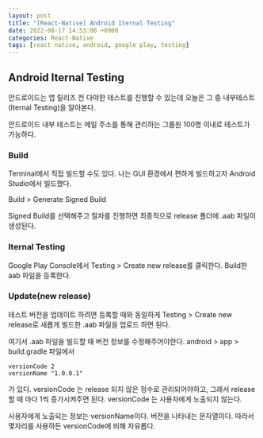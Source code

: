```yaml
---
layout: post
title: "[React-Native] Android Iternal Testing"
date: 2022-08-17 14:53:00 +0900
categories: React-Native
tags: [react native, android, google play, testing]
---
```


## Android Iternal Testing

안드로이드는 앱 릴리즈 전 다야한 테스트를 진행할 수 있는데
오늘은 그 중 내부테스트(Iternal Testing)을 알아본다.

안드로이드 내부 테스트는 메일 주소를 통해 관리하는 그룹원 100명 이내로 테스트가 가능하다.

### Build

Terminal에서 직접 빌드할 수도 있다.
나는 GUI 환경에서 편하게 빌드하고자 Android Studio에서 빌드했다.

Build > Generate Signed Build

Signed Build를 선택해주고 절차를 진행하면
최종적으로 release 폴더에 .aab 파일이 생성된다.

### Iternal Testing

Google Play Console에서
Testing > Create new release를 클릭한다.
Build한 aab 파일을 등록한다.

### Update(new release)

테스트 버전을 업데이트 하려면 등록할 때와 동일하게
Testing > Create new release로 새롭게 빌드한 .aab 파일을 업로드 하면 된다.

여기서 .aab 파일을 빌드할 때 버전 정보를 수정해주어야한다.
android > app > build.gradle 파일에서

```
versionCode 2
versionName "1.0.0.1"
```

가 있다.
versionCode 는 release 되지 않은 정수로 관리되어야하고, 그래서 release 할 때 마다 1씩 증가시켜주면 된다.
versionCode 는 사용자에게 노출되지 않는다.

사용자에게 노출되는 정보는 versionName이다.
버전을 나타내는 문자열이다.
따라서 몇자리를 사용하든 versionCode에 비해 자유롭다.
